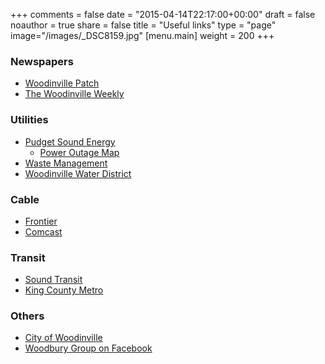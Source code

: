 +++
comments = false
date = "2015-04-14T22:17:00+00:00"
draft = false
noauthor = true
share = false
title = "Useful links"
type = "page"
image="/images/_DSC8159.jpg"
[menu.main]
weight = 200
+++

### Newspapers
* [Woodinville Patch](https://patch.com/washington/woodinville)
* [The Woodinville Weekly](http://www.nwnews.com/)

### Utilities
* [Pudget Sound Energy](https://pse.com/)
  * [Power Outage Map](https://pse.com/accountsandservices/servicealert/pages/outage-map.aspx)
* [Waste Management](http://wmnorthwest.com/nkingcounty/)
* [Woodinville Water District](https://www.woodinvillewater.com/)

### Cable
* [Frontier](https://frontier.com)
* [Comcast](https://www.xfinity.com)

### Transit
* [Sound Transit](https://www.soundtransit.org/)
* [King County Metro](http://kingcounty.gov/depts/transportation/metro.aspx)

### Others
* [City of Woodinville](http://www.ci.woodinville.wa.us/)
* [Woodbury Group on Facebook](https://facebook.com/groups/101482933516141)